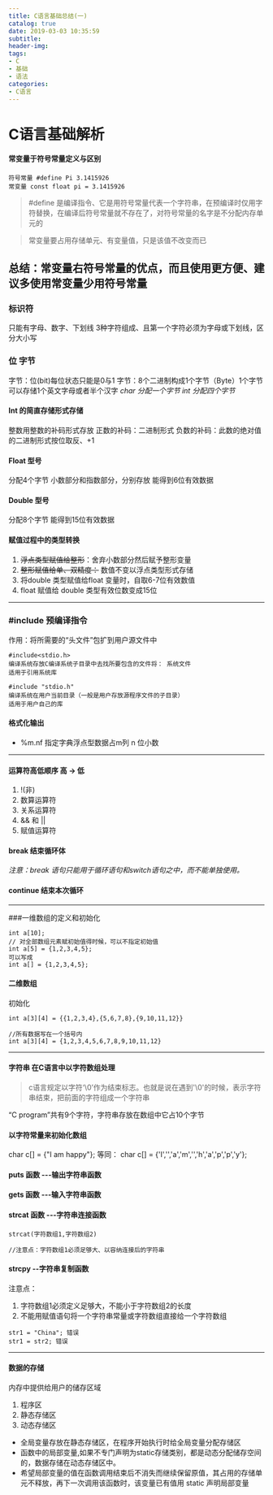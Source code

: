 ```yaml
---
title: C语言基础总结(一)
catalog: true
date: 2019-03-03 10:35:59
subtitle:
header-img:
tags:
- C
- 基础
- 语法
categories:
- C语言
---
```

# C语言基础解析
#### 常变量于符号常量定义与区别
```
符号常量 #define Pi 3.1415926
常变量 const float pi = 3.1415926
```
>  #define 是编译指令、它是用符号常量代表一个字符串，在预编译时仅用字符替换，在编译后符号常量就不存在了，对符号常量的名字是不分配内存单元的


> 常变量要占用存储单元、有变量值，只是该值不改变而已

**总结：常变量右符号常量的优点，而且使用更方便、建议多使用常变量少用符号常量**
---
### 标识符
只能有字母、数字、下划线 3种字符组成、且第一个字符必须为字母或下划线，区分大小写

### 位 字节 
字节：位(bit)每位状态只能是0与1
字节：8个二进制构成1个字节（Byte）1个字节可以存储1个英文字母或者半个汉字
_char  分配一个字节_
_int 分配四个字节_

#### Int 的简直存储形式存储
整数用整数的补码形式存放
正数的补码：二进制形式
负数的补码：此数的绝对值的二进制形式按位取反、+1
#### Float 型号
分配4个字节
小数部分和指数部分，分别存放
能得到6位有效数据
#### Double 型号
分配8个字节
能得到15位有效数据
#### 赋值过程中的类型转换
1. ~~浮点类型赋值给整形~~：舍弃小数部分然后赋予整形变量
2. ~~整形赋值给单、双精度：~~ 数值不变以浮点类型形式存储
3. 将double 类型赋值给float 变量时，自取6-7位有效数值
4. float 赋值给 double 类型有效位数变成15位
---
### #include 预编译指令
作用：将所需要的“头文件”包扩到用户源文件中
```
#include<stdio.h> 
编译系统存放C编译系统子目录中去找所要包含的文件将： 系统文件  
适用于引用系统库

#include "stdio.h"
编译系统在用户当前目录（一般是用户存放源程序文件的子目录）
适用于用户自己的库
```

#### 格式化输出
* %m.nf 指定字典浮点型数据占m列 n 位小数

---
#### 运算符高低顺序 高 -> 低
1. !(非)
2. 数算运算符
3. 关系运算符
4. && 和 ||
5. 赋值运算符

#### break 结束循环体
_注意：break 语句只能用于循环语句和switch语句之中，而不能单独使用。_
#### continue 结束本次循环
---
###一维数组的定义和初始化
```
int a[10];
// 对全部数组元素赋初始值得时候，可以不指定初始值
int a[5] = {1,2,3,4,5};
可以写成
int a[] = {1,2,3,4,5};
```
#### 二维数组
初始化
```
int a[3][4] = {{1,2,3,4},{5,6,7,8},{9,10,11,12}}

//所有数据写在一个括号内
int a[3][4] = {1,2,3,4,5,6,7,8,9,10,11,12}
```
---
#### 字符串 在C语言中以字符数组处理
> c语言规定以字符‘\0’作为结束标志。也就是说在遇到'\0'的时候，表示字符串结束，把前面的字符组成一个字符串

“C program”共有9个字符，字符串存放在数组中它占10个字节

#### 以字符常量来初始化数组
char c[] = {"I am happy"};
等同：
char c[] = {'I','','a','m','','h','a','p','p','y'};
#### puts 函数 ---输出字符串函数
#### gets 函数 ---输入字符串函数

#### strcat 函数 ---字符串连接函数
````
strcat(字符数组1,字符数组2)

//注意点：字符数组1必须足够大、以容纳连接后的字符串
````
#### strcpy  --字符串复制函数
注意点：
1. 字符数组1必须定义足够大，不能小于字符数组2的长度
2. 不能用赋值语句将一个字符串常量或字符数组直接给一个字符数组

````
str1 = "China"; 错误
str1 = str2; 错误
````
----
#### 数据的存储
内存中提供给用户的储存区域
1. 程序区
2. 静态存储区
3. 动态存储区

* 全局变量存放在静态存储区，在程序开始执行时给全局变量分配存储区
* 函数中的局部变量,如果不专门声明为static存储类别，都是动态分配储存空间的，数据存储在动态存储区中。
* 希望局部变量的值在函数调用结束后不消失而继续保留原值，其占用的存储单元不释放，再下一次调用该函数时，该变量已有值用 static 声明局部变量

 












